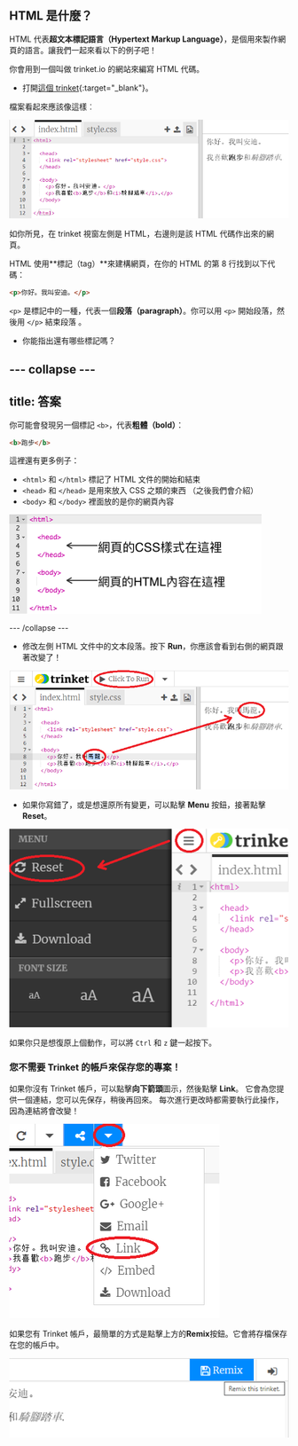 ## HTML 是什麼？

HTML 代表**超文本標記語言（Hypertext Markup Language）**，是個用來製作網頁的語言。讓我們一起來看以下的例子吧！

你會用到一個叫做 trinket.io 的網站來編寫 HTML 代碼。

+ 打開[這個 trinket](https://trinket.io/html/3d390f9f7c){:target="_blank"}。

檔案看起來應該像這樣︰

![截圖](images/birthday-starter.png)

如你所見，在 trinket 視窗左側是 HTML，右邊則是該 HTML 代碼作出來的網頁。

HTML 使用**標記（tag）**來建構網頁，在你的 HTML 的第 8 行找到以下代碼：

```html
<p>你好。我叫安迪。</p>
```

`<p>` 是標記中的一種，代表一個**段落（paragraph）**。你可以用 `<p>` 開始段落，然後用 `</p>` 結束段落 。

+ 你能指出還有哪些標記嗎？

--- collapse ---
---
title: 答案
---

你可能會發現另一個標記 `<b>`，代表**粗體（bold）**：

```html
<b>跑步</b>
```

這裡還有更多例子：

+ `<html>` 和 `</html>` 標記了 HTML 文件的開始和結束
+ `<head>` 和 `</head>` 是用來放入 CSS 之類的東西 （之後我們會介紹）
+ `<body>` 和 `</body>` 裡面放的是你的網頁內容

![截圖](images/birthday-head-body.png)

--- /collapse ---

+ 修改左側 HTML 文件中的文本段落。按下 **Run**，你應該會看到右側的網頁跟著改變了！

![截圖](images/birthday-edit-html.png)

+ 如果你寫錯了，或是想還原所有變更，可以點擊 **Menu** 按鈕，接著點擊 **Reset**。

![截圖](images/birthday-reset.png)

如果你只是想復原上個動作，可以將 `Ctrl` 和 `z` 鍵一起按下。

### 您不需要 Trinket 的帳戶來保存您的專案！

如果你沒有 Trinket 帳戶，可以點擊**向下箭頭**圖示，然後點擊 **Link**。 它會為您提供一個連結，您可以先保存，稍後再回來。 每次進行更改時都需要執行此操作，因為連結將會改變！

![截圖](images/birthday-link.png)

如果您有 Trinket 帳戶，最簡單的方式是點擊上方的**Remix**按鈕。它會將存檔保存在您的帳戶中。

![截圖](images/birthday-remix.png)